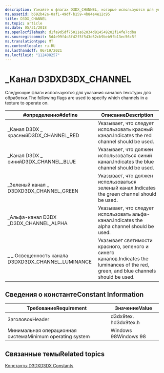 ```yaml
---
description: Узнайте о флагах D3DX_CHANNEL, которые используются для указания каналов, на которых будет выполняться текстура, например D3DX_CHANNEL_RED.
ms.assetid: b592b42a-0af1-49df-b159-4b84e4e12c95
title: D3DX_CHANNEL
ms.topic: article
ms.date: 05/31/2018
ms.openlocfilehash: d1fa9d5df75011e62034d814549202f14fe7cdba
ms.sourcegitcommit: 5d4e99f4c8f42f5f543e52cb9beb9fb13ec56c5f
ms.translationtype: MT
ms.contentlocale: ru-RU
ms.lasthandoff: 06/19/2021
ms.locfileid: "112408257"
---
```

# <a name="d3dx_channel"></a><span data-ttu-id="40314-103">\_Канал D3DX</span><span class="sxs-lookup"><span data-stu-id="40314-103">D3DX\_CHANNEL</span></span>

<span data-ttu-id="40314-104">Следующие флаги используются для указания каналов текстуры для обработки.</span><span class="sxs-lookup"><span data-stu-id="40314-104">The following flags are used to specify which channels in a texture to operate on.</span></span>



| <span data-ttu-id="40314-105">\#определенно</span><span class="sxs-lookup"><span data-stu-id="40314-105">\#define</span></span>                 | <span data-ttu-id="40314-106">Описание</span><span class="sxs-lookup"><span data-stu-id="40314-106">Description</span></span>                                                                   |
|--------------------------|-------------------------------------------------------------------------------|
| <span data-ttu-id="40314-107">\_Канал D3DX \_ красный</span><span class="sxs-lookup"><span data-stu-id="40314-107">D3DX\_CHANNEL\_RED</span></span>       | <span data-ttu-id="40314-108">Указывает, что следует использовать красный канал.</span><span class="sxs-lookup"><span data-stu-id="40314-108">Indicates the red channel should be used.</span></span>                                     |
| <span data-ttu-id="40314-109">\_Канал D3DX \_ синий</span><span class="sxs-lookup"><span data-stu-id="40314-109">D3DX\_CHANNEL\_BLUE</span></span>      | <span data-ttu-id="40314-110">Указывает, что должен использоваться синий канал.</span><span class="sxs-lookup"><span data-stu-id="40314-110">Indicates the blue channel should be used.</span></span>                                    |
| <span data-ttu-id="40314-111">\_Зеленый канал \_ D3DX</span><span class="sxs-lookup"><span data-stu-id="40314-111">D3DX\_CHANNEL\_GREEN</span></span>     | <span data-ttu-id="40314-112">Указывает, что должен использоваться зеленый канал.</span><span class="sxs-lookup"><span data-stu-id="40314-112">Indicates the green channel should be used.</span></span>                                   |
| <span data-ttu-id="40314-113">\_Альфа-канал D3DX \_</span><span class="sxs-lookup"><span data-stu-id="40314-113">D3DX\_CHANNEL\_ALPHA</span></span>     | <span data-ttu-id="40314-114">Указывает, что следует использовать альфа-канал.</span><span class="sxs-lookup"><span data-stu-id="40314-114">Indicates the alpha channel should be used.</span></span>                                   |
| <span data-ttu-id="40314-115">\_ \_ Освещенность канала D3DX</span><span class="sxs-lookup"><span data-stu-id="40314-115">D3DX\_CHANNEL\_LUMINANCE</span></span> | <span data-ttu-id="40314-116">Указывает светимости красного, зеленого и синего каналов.</span><span class="sxs-lookup"><span data-stu-id="40314-116">Indicates the luminances of the red, green, and blue channels should be used.</span></span> |



 

## <a name="constant-information"></a><span data-ttu-id="40314-117">Сведения о константе</span><span class="sxs-lookup"><span data-stu-id="40314-117">Constant Information</span></span>



| <span data-ttu-id="40314-118">Требование</span><span class="sxs-lookup"><span data-stu-id="40314-118">Requirement</span></span>                         | <span data-ttu-id="40314-119">Значение</span><span class="sxs-lookup"><span data-stu-id="40314-119">Value</span></span>           |
|--------------------------|------------|
| <span data-ttu-id="40314-120">Заголовок</span><span class="sxs-lookup"><span data-stu-id="40314-120">Header</span></span>                   | <span data-ttu-id="40314-121">d3dx9tex. h</span><span class="sxs-lookup"><span data-stu-id="40314-121">d3dx9tex.h</span></span> |
| <span data-ttu-id="40314-122">Минимальная операционная система</span><span class="sxs-lookup"><span data-stu-id="40314-122">Minimum operating system</span></span> | <span data-ttu-id="40314-123">Windows 98</span><span class="sxs-lookup"><span data-stu-id="40314-123">Windows 98</span></span> |



 

## <a name="related-topics"></a><span data-ttu-id="40314-124">Связанные темы</span><span class="sxs-lookup"><span data-stu-id="40314-124">Related topics</span></span>

<dl> <dt>

[<span data-ttu-id="40314-125">Константы D3DX</span><span class="sxs-lookup"><span data-stu-id="40314-125">D3DX Constants</span></span>](dx9-graphics-reference-d3dx-constants.md)
</dt> </dl>

 

 



